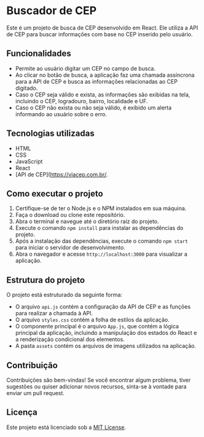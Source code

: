# Buscador de CEP

Este é um projeto de busca de CEP desenvolvido em React. Ele utiliza a API de CEP para buscar informações com base no CEP inserido pelo usuário.

## Funcionalidades

- Permite ao usuário digitar um CEP no campo de busca.
- Ao clicar no botão de busca, a aplicação faz uma chamada assíncrona para a API de CEP e busca as informações relacionadas ao CEP digitado.
- Caso o CEP seja válido e exista, as informações são exibidas na tela, incluindo o CEP, logradouro, bairro, localidade e UF.
- Caso o CEP não exista ou não seja válido, é exibido um alerta informando ao usuário sobre o erro.

## Tecnologias utilizadas

- HTML
- CSS
- JavaScript
- React
- [API de CEP](https://viacep.com.br/.

## Como executar o projeto

1. Certifique-se de ter o Node.js e o NPM instalados em sua máquina.
2. Faça o download ou clone este repositório.
3. Abra o terminal e navegue até o diretório raiz do projeto.
4. Execute o comando `npm install` para instalar as dependências do projeto.
5. Após a instalação das dependências, execute o comando `npm start` para iniciar o servidor de desenvolvimento.
6. Abra o navegador e acesse `http://localhost:3000` para visualizar a aplicação.

## Estrutura do projeto

O projeto está estruturado da seguinte forma:

- O arquivo `api.js` contém a configuração da API de CEP e as funções para realizar a chamada à API.
- O arquivo `styles.css` contém a folha de estilos da aplicação.
- O componente principal é o arquivo `App.js`, que contém a lógica principal da aplicação, incluindo a manipulação dos estados do React e a renderização condicional dos elementos.
- A pasta `assets` contém os arquivos de imagens utilizados na aplicação.

## Contribuição

Contribuições são bem-vindas! Se você encontrar algum problema, tiver sugestões ou quiser adicionar novos recursos, sinta-se à vontade para enviar um pull request.

## Licença

Este projeto está licenciado sob a [MIT License](https://opensource.org/licenses/MIT).